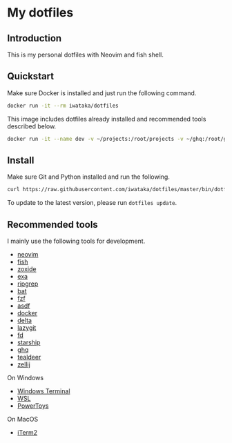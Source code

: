 # My dotfiles

## Introduction

This is my personal dotfiles with Neovim and fish shell.

## Quickstart

Make sure Docker is installed and just run the following command.

```bash
docker run -it --rm iwataka/dotfiles
```

This image includes dotfiles already installed and recommended tools described below.

```bash
docker run -it --name dev -v ~/projects:/root/projects -v ~/ghq:/root/ghq iwataka/dotfiles
```

## Install

Make sure Git and Python installed and run the following.

```bash
curl https://raw.githubusercontent.com/iwataka/dotfiles/master/bin/dotfiles |python3 - install
```

To update to the latest version, please run `dotfiles update`.

## Recommended tools

I mainly use the following tools for development.

- [neovim](https://github.com/neovim/neovim)
- [fish](https://fishshell.com/)
- [zoxide](https://github.com/ajeetdsouza/zoxide)
- [exa](https://github.com/ogham/exa)
- [ripgrep](https://github.com/BurntSushi/ripgrep)
- [bat](https://github.com/sharkdp/bat)
- [fzf](https://github.com/junegunn/fzf)
- [asdf](https://asdf-vm.com/)
- [docker](https://www.docker.com/)
- [delta](https://github.com/dandavison/delta)
- [lazygit](https://github.com/jesseduffield/lazygit)
- [fd](https://github.com/sharkdp/fd)
- [starship](https://starship.rs/)
- [ghq](https://github.com/x-motemen/ghq)
- [tealdeer](https://github.com/dbrgn/tealdeer)
- [zellij](https://zellij.dev/)

On Windows

- [Windows Terminal](https://github.com/microsoft/terminal)
- [WSL](https://docs.microsoft.com/ja-jp/windows/wsl/)
- [PowerToys](https://docs.microsoft.com/ja-jp/windows/powertoys/)

On MacOS

- [iTerm2](https://iterm2.com/)
